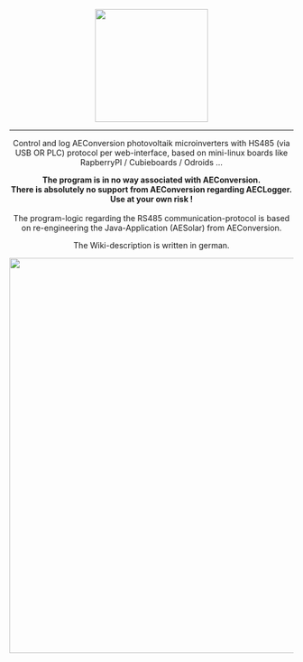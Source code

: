 <p align="center"><img src="https://cloud.githubusercontent.com/assets/11571481/7535297/d3c50d2c-f583-11e4-84b9-fdbbb6450ce1.png" width="200" align="middle"></p><hr>
<p align="center">Control and log AEConversion photovoltaik microinverters with HS485 (via USB OR PLC) protocol per web-interface, based on mini-linux boards like RapberryPI / Cubieboards / Odroids ...</p>

<p align="center"><b>The program is in no way associated with AEConversion.
<br>There is absolutely no support from AEConversion regarding AECLogger.<br>Use at your own risk !<br></b><br>
The program-logic regarding the RS485 communication-protocol is based on re-engineering the Java-Application (AESolar) from AEConversion.<p align="center">

<p align="center">The Wiki-description is written in german.</p>

<p align="center"><img src="https://cloud.githubusercontent.com/assets/11571481/7519738/5f177efc-f4e2-11e4-99d4-34f4cf9cb539.jpg" width="700" align="middle"></p>



